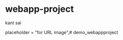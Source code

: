 # webapp-project
kant sai

placeholder = "for URL image",#   d e m o _ w e b a p p p r o j e c t  
 